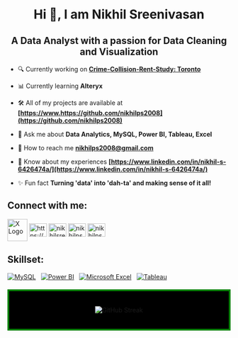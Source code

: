 <h1 align="center">Hi 👋, I am Nikhil Sreenivasan</h1>
<h2 align="center">A Data Analyst with a passion for Data Cleaning and Visualization</h2>


- 🔍 Currently working on **[Crime-Collision-Rent-Study: Toronto](https://github.com/nikhilps2008/Crime_Rental_Affordability_Motor_Vehicle_Collisions_Study_Toronto/tree/main)**

- 📊 Currently learning **Alteryx**

- 🛠️ All of my projects are available at **[https://www.https://github.com/nikhilps2008](https://github.com/nikhilps2008)**

- 💬 Ask me about **Data Analytics, MySQL, Power BI, Tableau, Excel**

- 📧 How to reach me **nikhilps2008@gmail.com**

- 🔗 Know about my experiences **[https://www.linkedin.com/in/nikhil-s-6426474a/](https://www.linkedin.com/in/nikhil-s-6426474a/)**

- ✨ Fun fact **Turning 'data' into 'dah-ta' and making sense of it all!**

<h2 align="left">Connect with me:</h2>
<p align="left">
  <a href="https://twitter.com/nikhilps143" target="_blank"><img align="center" src="https://cdn.prod.website-files.com/5d66bdc65e51a0d114d15891/64cebe06bc8437de66e41758_X-EverythingApp-Logo-Black-Twitter.jpg" alt="X Logo" height="50" width="45" /></a>
  <a href="https://www.linkedin.com/in/nikhil-s-6426474a/" target="blank"><img align="center" src="https://raw.githubusercontent.com/rahuldkjain/github-profile-readme-generator/master/src/images/icons/Social/linked-in-alt.svg" alt="https://www.linkedin.com/in/nikhil-s-6426474a/" height="30" width="40" /></a>
  <a href="https://kaggle.com/nikhilsreenivasan" target="blank"><img align="center" src="https://raw.githubusercontent.com/rahuldkjain/github-profile-readme-generator/master/src/images/icons/Social/kaggle.svg" alt="nikhilsreenivasan" height="30" width="40" /></a>
  <a href="https://www.leetcode.com/nikhilps2008" target="blank"><img align="center" src="https://raw.githubusercontent.com/rahuldkjain/github-profile-readme-generator/master/src/images/icons/Social/leet-code.svg" alt="nikhilps2008" height="30" width="40" /></a>
  <a href="https://www.hackerrank.com/nikhilps2008" target="blank"><img align="center" src="https://raw.githubusercontent.com/rahuldkjain/github-profile-readme-generator/master/src/images/icons/Social/hackerrank.svg" alt="nikhilps2008" height="30" width="40" /></a>
</p>

<h2 align="left">Skillset:</h2>

<p align="left">
  <a href="https://www.mysql.com/" target="_blank" rel="noreferrer"><img src="https://img.icons8.com/color/48/000000/mysql.png" alt="MySQL" title="MySQL"/></a>&nbsp;&nbsp;
  <a href="https://powerbi.microsoft.com/" target="_blank" rel="noreferrer"><img src="https://img.icons8.com/color/48/000000/power-bi.png" alt="Power BI" title="Power BI"/></a>&nbsp;&nbsp;
  <a href="https://www.microsoft.com/en-us/microsoft-365/excel" target="_blank" rel="noreferrer"><img src="https://img.icons8.com/color/48/000000/microsoft-excel-2019.png" alt="Microsoft Excel" title="Microsoft Excel"/></a>&nbsp;&nbsp;
  <a href="https://www.tableau.com/" target="_blank" rel="noreferrer"><img src="https://img.icons8.com/color/48/000000/tableau-software.png" alt="Tableau" title="Tableau"/></a>
</p>

<div align="center" style="border: 4px solid green; padding: 20px; margin: 20px 0; background-color: black;">
  <p align="center">
    <img src="https://github-readme-streak-stats.herokuapp.com/?user=nikhilps2008&theme=black-ice&hide_border=true&background=000000&stroke=00FF00&ring=00FF00&fire=00FF00&currStreakLabel=00FF00" alt="GitHub Streak" />
  </p>
</div>

<!---
nikhilps2008/nikhilps2008 is a ✨ special ✨ repository because its `README.md` (this file) appears on your GitHub profile.
You can click the Preview link to take a look at your changes.
--->
